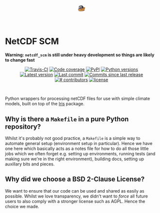 <h1 align="center">
  <a href="https://github.com/znicholls/netcdf-scm" style="display: block; margin: 0 auto;">
   <img src="https://raw.githubusercontent.com/znicholls/netcdf-scm/master/docs_to_update/imgs/magicc_logo.png"
        style="max-width: 5%;" alt="MAGICC logo"></a><br>
</h1>

# NetCDF SCM

**Warning: `netcdf_scm` is still under heavy development so things are likely to change fast**

<p align="center">
<a href="https://travis-ci.org/znicholls/netcdf-scm/branches">
<img src="https://travis-ci.org/znicholls/netcdf-scm.svg?branch=master"
     alt="Travis-CI" /></a>
<a href="https://codecov.io/gh/znicholls/netcdf-scm">
<img src="https://img.shields.io/codecov/c/github/znicholls/netcdf-scm.svg"
     alt="Code coverage"/></a>
<a href="https://pypi.org/project/netcdf-scm/">
<img src=https://img.shields.io/pypi/v/netcdf-scm.svg"
     alt="PyPI"/></a>
<a href="https://pypi.org/project/netcdf-scm/">
<img src="https://img.shields.io/pypi/pyversions/netcdf-scm.svg"
     alt="Python versions"/></a>
<!-- JOSS paper -->
<!-- <a href="https://joss.theoj.org/papers/85eb9a9401fe968073bb429ea361924e/status.svg">
<img src="https://joss.theoj.org/papers/85eb9a9401fe968073bb429ea361924e"
     alt="JOSS paper"/></a> -->
<!-- Stickler CI badge, not sure yet -->
<br>




<!-- https://shields.io/ is a good source of these -->
<!-- conda shields, for the future -->
<!-- <a href="https://anaconda.org/conda-forge/iris">
<img src="https://img.shields.io/conda/dn/conda-forge/iris.svg"
     alt="conda-forge downloads" /></a> -->
<a href="https://github.com/znicholls/netcdf-scm/releases">
<img src="https://img.shields.io/github/tag/znicholls/netcdf-scm.svg"
     alt="Latest version"/></a>
<a href="https://github.com/znicholls/netcdf-scm/commits/master">
<img src="https://img.shields.io/github/last-commit/znicholls/netcdf-scm.svg"
     alt="Last commit"/></a>
<a href="https://github.com/znicholls/netcdf-scm/commits/master">
<img src="https://img.shields.io/github/commits-since/znicholls/netcdf-scm/latest.svg"
     alt="Commits since last release" /></a>
<a href="https://github.com/znicholls/netcdf-scm/graphs/contributors">
<img src="https://img.shields.io/github/contributors/znicholls/netcdf-scm.svg"
     alt="# contributors" /></a>
<!-- DOI -->
<!-- <a href="https://zenodo.org/badge/latestdoi/5312648">
<img src="https://zenodo.org/badge/5312648.svg"
     alt="zenodo" /></a> -->
<a href="https://github.com/znicholls/netcdf-scm/blob/master/LICENSE">
<img src="https://img.shields.io/github/license/znicholls/netcdf-scm.svg"
     alt="license" /></a>
</p>
<br>


Python wrappers for processing netCDF files for use with simple climate models, built on top of the [Iris](https://github.com/SciTools/iris) package.


## Why is there a `Makefile` in a pure Python repository?

Whilst it's probably not good practice, a `Makefile` is a simple way to automate general setup (environment setup in particular).
Hence we have one here which basically acts as a notes file for how to do all those little jobs which we often forget e.g. setting up environments, running tests (and making sure we're in the right environment), building docs, setting up auxillary bits and pieces.

## Why did we choose a BSD 2-Clause License?

We want to ensure that our code can be used and shared as easily as possible.
Whilst we love transparency, we didn't want to *force* all future users to also comply with a stronger license such as AGPL.
Hence the choice we made.
